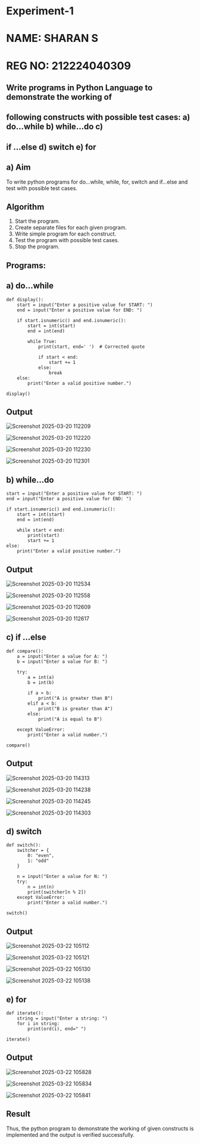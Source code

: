 # Experiment-1

# NAME: SHARAN S
# REG NO: 212224040309

##  Write programs in Python Language to demonstrate the working of
## following constructs with possible test cases: a) do…while b) while…do c)
## if …else d) switch e) for

## a) Aim
To write python programs for do…while, while, for, switch and if…else and test with possible test
cases.

## Algorithm
1.	Start the program.
2. Create separate files for each given program.
3. Write simple program for each construct.
4. Test the program with possible test cases.
5. Stop the program. 

## Programs:

## a) do…while
~~~
def display():
    start = input("Enter a positive value for START: ")
    end = input("Enter a positive value for END: ")

    if start.isnumeric() and end.isnumeric():
        start = int(start)
        end = int(end)

        while True:
            print(start, end=' ')  # Corrected quote

            if start < end:
                start += 1
            else:
                break
    else:
        print("Enter a valid positive number.")

display()
~~~

## Output
![Screenshot 2025-03-20 112209](https://github.com/user-attachments/assets/44bfb87e-a0e6-477f-9ac8-30deb173f73e)

![Screenshot 2025-03-20 112220](https://github.com/user-attachments/assets/57a0e702-f03c-4daf-b02e-65c3812638cf)

![Screenshot 2025-03-20 112230](https://github.com/user-attachments/assets/88fcf9c5-924d-410f-9f11-f2e5555ab8f8)

![Screenshot 2025-03-20 112301](https://github.com/user-attachments/assets/2e1b855e-ca61-4d0c-aa1f-53329aca22dd)


## b) while…do
~~~
start = input("Enter a positive value for START: ") 
end = input("Enter a positive value for END: ") 

if start.isnumeric() and end.isnumeric():
    start = int(start)
    end = int(end)

    while start < end:
        print(start)
        start += 1
else:
    print("Enter a valid positive number.")
~~~

## Output
![Screenshot 2025-03-20 112534](https://github.com/user-attachments/assets/f46bb905-71b1-462e-8d2f-83c2e3c45b8b)

![Screenshot 2025-03-20 112558](https://github.com/user-attachments/assets/d084622f-6400-498c-9f26-579da3beabc3)

![Screenshot 2025-03-20 112609](https://github.com/user-attachments/assets/d4185559-98c8-4d11-a031-6cff16cf778c)

![Screenshot 2025-03-20 112617](https://github.com/user-attachments/assets/9e236209-66c8-4155-abad-c60b26eef6ac)


## c) if …else
~~~
def compare():
    a = input("Enter a value for A: ")
    b = input("Enter a value for B: ")
    
    try:
        a = int(a)
        b = int(b)

        if a > b:
            print("A is greater than B")
        elif a < b:
            print("B is greater than A")
        else:
            print("A is equal to B")
    
    except ValueError:
        print("Enter a valid number.")

compare()
~~~

## Output

![Screenshot 2025-03-20 114313](https://github.com/user-attachments/assets/14a20364-6fe5-4b41-8e56-9475bb1a5b64)

![Screenshot 2025-03-20 114238](https://github.com/user-attachments/assets/70f7291d-31fe-4553-888e-77c7b4470807)

![Screenshot 2025-03-20 114245](https://github.com/user-attachments/assets/8f03cb07-6fa1-4371-9856-0a77ddd7d319)

![Screenshot 2025-03-20 114303](https://github.com/user-attachments/assets/b46cc633-29f4-440b-bd78-ae3e6212de56)

## d) switch
~~~
def switch():
    switcher = {
        0: "even",
        1: "odd"
    }

    n = input("Enter a value for N: ")
    try:
        n = int(n)
        print(switcher[n % 2])
    except ValueError:
        print("Enter a valid number.")

switch()

~~~

## Output

![Screenshot 2025-03-22 105112](https://github.com/user-attachments/assets/437e8f6d-c565-4fe7-b395-c90883d9144f)

![Screenshot 2025-03-22 105121](https://github.com/user-attachments/assets/d4d763a7-8629-43a9-be12-8c1c719eaa32)

![Screenshot 2025-03-22 105130](https://github.com/user-attachments/assets/7212d826-f08b-4856-8994-97194ef6650c)

![Screenshot 2025-03-22 105138](https://github.com/user-attachments/assets/1ed5b3dd-95c7-4bdb-8075-1944292ec056)

## e) for
~~~
def iterate():
    string = input("Enter a string: ")  
    for i in string:
        print(ord(i), end=" ")

iterate()
~~~

## Output

![Screenshot 2025-03-22 105828](https://github.com/user-attachments/assets/67619a5e-a2ad-472c-9525-104f05f9054d)

![Screenshot 2025-03-22 105834](https://github.com/user-attachments/assets/8b2a82b2-42cb-4bad-b907-0bc06cfe5480)

![Screenshot 2025-03-22 105841](https://github.com/user-attachments/assets/478c739d-47cf-4159-aa55-9040e6e4e923)




## Result
Thus, the python program to demonstrate the working of given constructs is implemented and the output is verified successfully. 




